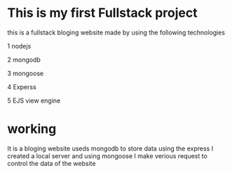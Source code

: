 # This is my first Fullstack project
this is a fullstack bloging website made by using the following technologies 

1 nodejs

2 mongodb

3 mongoose 

4 Experss 

5 EJS view engine 
<h1>working</h1>
It is a bloging website useds mongodb to store data
using the express I created a local server and using mongoose I make verious request to control the data of the website
